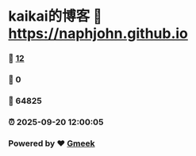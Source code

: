 # kaikai的博客 :link: https://naphjohn.github.io 
### :page_facing_up: [12](https://naphjohn.github.io/tag.html) 
### :speech_balloon: 0 
### :hibiscus: 64825 
### :alarm_clock: 2025-09-20 12:00:05 
### Powered by :heart: [Gmeek](https://github.com/Meekdai/Gmeek)
